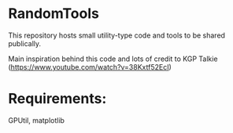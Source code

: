 # RandomTools
This repository hosts small utility-type code and tools to be shared publically.

Main inspiration behind this code and lots of credit to KGP Talkie (https://www.youtube.com/watch?v=38Kxtf52EcI)

# Requirements:
GPUtil, matplotlib
